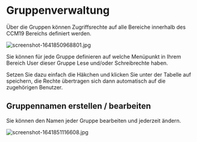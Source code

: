 # Gruppenverwaltung

Über die Gruppen können Zugriffsrechte auf alle Bereiche innerhalb des CCM19 Bereichs definiert werden.

![screenshot-1641850968801.jpg](../../assets/screenshot-1641850968801.jpg)

Sie können für jede Gruppe definieren auf welche Menüpunkt in Ihrem Bereich User dieser Gruppe Lese und/oder Schreibrechte haben.

Setzen Sie dazu einfach die Häkchen und klicken Sie unter der Tabelle auf speichern, die Rechte übertragen sich dann automatisch auf die zugehörigen Benutzer.

## Gruppennamen erstellen / bearbeiten

Sie können den Namen jeder Gruppe bearbeiten und jederzeit ändern.

![screenshot-1641851116608.jpg](../../assets/screenshot-1641851116608.jpg)
